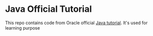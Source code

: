 # Java Official Tutorial
This repo contains code from Oracle official [Java tutorial](https://docs.oracle.com/javase/tutorial/java/index.html).
It's used for learning purpose
